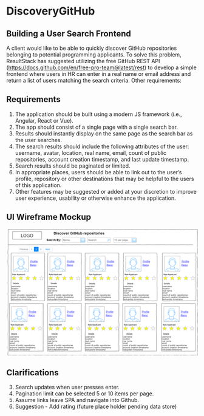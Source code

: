 # DiscoveryGitHub

## Building a User Search Frontend
A client would like to be able to quickly discover GitHub repositories belonging to potential
programming applicants. To solve this problem, ResultStack has suggested utilizing the free GitHub
REST API (https://docs.github.com/en/free-pro-team@latest/rest) to develop a simple frontend where
users in HR can enter in a real name or email address and return a list of users matching the search
criteria. Other requirements:

## Requirements
1. The application should be built using a modern JS framework (i.e., Angular, React or Vue).
2. The app should consist of a single page with a single search bar.
3. Results should instantly display on the same page as the search bar as the user searches.
4. The search results should include the following attributes of the user: username, avatar,
location, real name, email, count of public repositories, account creation timestamp, and last
update timestamp.
5. Search results should be paginated or limited.
6. In appropriate places, users should be able to link out to the user’s profile, repository or other
destinations that may be helpful to the users of this application.
7. Other features may be suggested or added at your discretion to improve user experience,
usability or otherwise enhance the application.

## UI Wireframe Mockup
![Mockup](UI-Wireframe.png)

## Clarifications
3. Search updates when user presses enter.
5. Pagination limit can be selected 5 or 10 items per page.
6. Assume links leave SPA and navigate into Github.
7. Suggestion - Add rating (future place holder pending data store)

